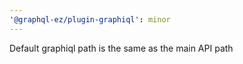 ```yaml
---
'@graphql-ez/plugin-graphiql': minor
---
```


Default graphiql path is the same as the main API path
